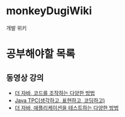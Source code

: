 # monkeyDugiWiki
개발 위키

# 공부해야할 목록
## 동영상 강의
- [더 자바, 코드를 조작하는 다양한 방법](https://www.inflearn.com/course/the-java-code-manipulation)
- [Java TPC(생각하고, 표현하고, 코딩하고)](https://www.inflearn.com/course/%EC%9E%90%EB%B0%94-%EC%9E%85%EB%AC%B8-%ED%94%84%EB%A1%9C%EA%B7%B8%EB%9E%98%EB%B0%8D#description)
- [더 자바, 애플리케이션을 테스트하는 다양한 방법](https://www.inflearn.com/course/the-java-application-test#description)
